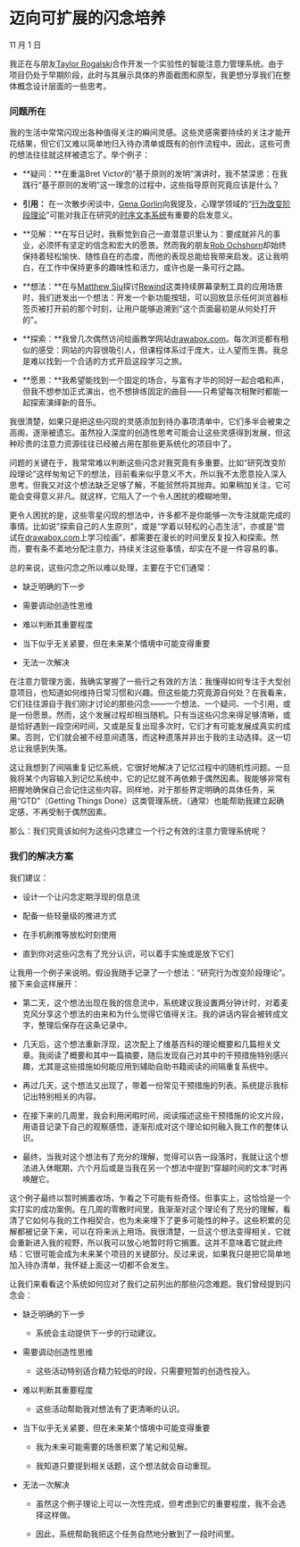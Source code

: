 # 迈向可扩展的闪念培养

11 月 1 日

我正在与朋友[Taylor Rogalski](https://twitter.com/tayroga)合作开发一个实验性的智能注意力管理系统。由于项目仍处于早期阶段，此时与其展示具体的界面截图和原型，我更想分享我们在整体概念设计层面的一些思考。

### **问题所在**

我的生活中常常闪现出各种值得关注的瞬间灵感。这些灵感需要持续的关注才能开花结果，但它们又难以简单地归入待办清单或既有的创作流程中。因此，这些可贵的想法往往就这样被遗忘了。举个例子：

- **疑问：**在重温Bret Victor的“基于原则的发明”演讲时，我不禁深思：在我践行“基于原则的发明”这一理念的过程中，这些指导原则究竟应该是什么？

- **引用：** 在一次散步闲谈中，[Gena Gorlin](https://genagorlin.com/)向我提及，心理学领域的“[行为改变阶段理论](https://en.wikipedia.org/wiki/Transtheoretical_model)”可能对我正在研究的[时序文本系统](https://numinous.productions/timeful/)有重要的启发意义。

- **见解：**在写日记时，我察觉到自己一直潜意识里认为：要成就非凡的事业，必须怀有坚定的信念和宏大的愿景。然而我的朋友[Rob Ochshorn](https://rmozone.com/)却始终保持着轻松愉快、随性自在的态度，而他的表现总能给我带来启发。这让我明白，在工作中保持更多的趣味性和活力，或许也是一条可行之路。

- **想法：**在与[Matthew Siu](https://www.matthewsiu.com/)探讨[Rewind](https://rewind.ai/)这类持续屏幕录制工具的应用场景时，我们迸发出一个想法：开发一个新功能按钮，可以回放显示任何浏览器标签页被打开前的那个时刻，让用户能够追溯到"这个页面最初是从何处打开的"。

- **探索：**我曾几次偶然访问绘画教学网站[drawabox.com](https://drawabox.com/)。每次浏览都有相似的感受：网站的内容很吸引人，但课程体系过于庞大，让人望而生畏。我总是难以找到一个合适的方式开启这段学习之旅。

- **愿景：**我希望能找到一个固定的场合，与富有才华的同好一起合唱和声，但我不想参加正式演出，也不想排练固定的曲目——只希望每次相聚时都能一起探索演绎新的音乐。

我很清楚，如果只是把这些闪现的灵感添加到待办事项清单中，它们多半会被束之高阁，逐渐被遗忘。虽然投入深度的创造性思考可能会让这些灵感得到发展，但这种珍贵的注意力资源往往已经被占用在那些更系统化的项目中了。

问题的关键在于，我常常难以判断这些闪念对我究竟有多重要。比如“研究改变阶段理论”这样匆匆记下的想法，目前看来似乎意义不大，所以我不太愿意投入深入思考。但我又对这个想法缺乏足够了解，不能贸然将其抛弃。如果稍加关注，它可能会变得意义非凡。就这样，它陷入了一个令人困扰的模糊地带。

更令人困扰的是，这些零星闪现的想法中，许多都不是你能够一次专注就能完成的事情。比如说"探索自己的人生原则"，或是“学着以轻松的心态生活”，亦或是“尝试在[drawabox.com](https://drawabox.com/)上学习绘画”，都需要在漫长的时间里反复投入和探索。然而，要有条不紊地分配注意力，持续关注这些事情，却实在不是一件容易的事。

总的来说，这些闪念之所以难以处理，主要在于它们通常：

- 缺乏明确的下一步

- 需要调动创造性思维

- 难以判断其重要程度

- 当下似乎无关紧要，但在未来某个情境中可能变得重要

- 无法一次解决

在注意力管理方面，我确实掌握了一些行之有效的方法：我懂得如何专注于大型创意项目，也知道如何维持日常习惯和兴趣。但这些能力究竟源自何处？在我看来，它们往往源自于我们刚才讨论的那些闪念——一个想法、一个疑问、一个引用，或是一份愿景。然而，这个发展过程却相当随机。只有当这些闪念来得足够清晰，或是恰好遇到一段空闲时间，又或是反复出现多次时，它们才有可能发展成真实的成果。否则，它们就会被不经意间遗落，而这种遗落并非出于我的主动选择。这一切总让我感到失落。

这让我想到了间隔重复记忆系统，它很好地解决了记忆过程中的随机性问题。一旦我将某个内容输入到记忆系统中，它的记忆就不再依赖于偶然因素。我能够非常有把握地确保自己会记住这些内容。同样地，对于那些界定明确的具体任务，采用“GTD”（Getting Things Done）这类管理系统，（通常）也能帮助我建立起确定感，不再受制于偶然因素。

那么：我们究竟该如何为这些闪念建立一个行之有效的注意力管理系统呢？

### **我们的解决方案**

我们建议：

- 设计一个让闪念定期浮现的信息流

- 配备一些轻量级的推进方式

- 在手机刷推等放松时刻使用

- 直到你对这些闪念有了充分认识，可以着手实施或是放下它们

让我用一个例子来说明。假设我随手记录了一个想法：“研究行为改变阶段理论”。接下来会这样展开：

- 第二天，这个想法出现在我的信息流中，系统建议我设置两分钟计时，对着麦克风分享这个想法的由来和为什么觉得它值得关注。我的讲话内容会被转成文字，整理后保存在这条记录中。

- 几天后，这个想法重新浮现，这次配上了维基百科的理论概要和几篇相关文章。我阅读了概要和其中一篇摘要，随后发现自己对其中的干预措施特别感兴趣，尤其是这些措施如何能应用到辅助自助书籍阅读的间隔重复系统中。

- 再过几天，这个想法又出现了，带着一份常见干预措施的列表。系统提示我标记出特别相关的内容。

- 在接下来的几周里，我会利用闲暇时间，阅读描述这些干预措施的论文片段，用语音记录下自己的观察感悟，逐渐形成对这个理论如何融入我工作的整体认识。

- 最终，当我对这个想法有了充分的理解，觉得可以告一段落时，我就让这个想法进入休眠期，六个月后或是当我在另一个想法中提到“穿越时间的文本”时再唤醒它。

这个例子最终以暂时搁置收场，乍看之下可能有些奇怪。但事实上，这恰恰是一个实打实的成功案例。在几周的零散时间里，我渐渐对这个理论有了充分的理解，看清了它如何与我的工作相契合，也为未来埋下了更多可能性的种子。这些积累的见解都被记录下来，可以在将来派上用场。我很清楚，一旦这个想法变得相关，它就会重新进入我的视野，所以我可以放心地暂时将它搁置。这并不意味着它就此终结：它很可能会成为未来某个项目的关键部分。反过来说，如果我只是把它简单地加入待办清单，我怀疑上面这一切都不会发生。

让我们来看看这个系统如何应对了我们之前列出的那些闪念难题。我们曾经提到闪念会：

- 缺乏明确的下一步

  - 系统会主动提供下一步的行动建议。

- 需要调动创造性思维

  - 这些活动特别适合精力较低的时段，只需要短暂的创造性投入。

- 难以判断其重要程度

  - 这些活动帮助我对想法有了更清晰的认识。

- 当下似乎无关紧要，但在未来某个情境中可能变得重要

  - 我为未来可能需要的场景积累了笔记和见解。

  - 我知道只要提到相关话题，这个想法就会自动重现。

- 无法一次解决

  - 虽然这个例子理论上可以一次性完成，但考虑到它的重要程度，我不会选择这样做。

  - 因此，系统帮助我把这个任务自然地分散到了一段时间里。